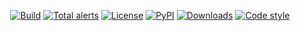 <p align="center">
<a href="https://github.com/spapanik/pathurl/actions/workflows/build.yml"><img alt="Build" src="https://github.com/spapanik/pathurl/actions/workflows/build.yml/badge.svg"></a>
<a href="https://lgtm.com/projects/g/spapanik/pathurl/alerts/"><img alt="Total alerts" src="https://img.shields.io/lgtm/alerts/g/spapanik/pathurl.svg"/></a>
<a href="https://github.com/spapanik/pathurl/blob/main/LICENSE.txt"><img alt="License" src="https://img.shields.io/github/license/spapanik/pathurl"></a>
<a href="https://pypi.org/project/pathurl"><img alt="PyPI" src="https://img.shields.io/pypi/v/pathurl"></a>
<a href="https://pepy.tech/project/pathurl"><img alt="Downloads" src="https://pepy.tech/badge/pathurl"></a>
<a href="https://github.com/psf/black"><img alt="Code style" src="https://img.shields.io/badge/code%20style-black-000000.svg"></a>
</p>
